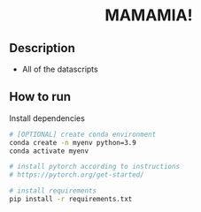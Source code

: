 <div align="center">

# MAMAMIA!

</div>

## Description

- All of the datascripts

## How to run

Install dependencies

```bash
# [OPTIONAL] create conda environment
conda create -n myenv python=3.9
conda activate myenv

# install pytorch according to instructions
# https://pytorch.org/get-started/

# install requirements
pip install -r requirements.txt
```
